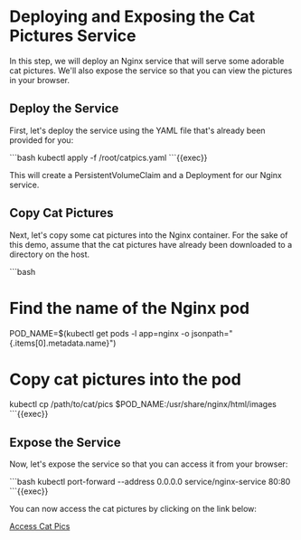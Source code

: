 # Deploying and Exposing the Cat Pictures Service

In this step, we will deploy an Nginx service that will serve some adorable cat pictures. We'll also expose the service so that you can view the pictures in your browser.

## Deploy the Service

First, let's deploy the service using the YAML file that's already been provided for you:

\```bash
kubectl apply -f /root/catpics.yaml
\```{{exec}}

This will create a PersistentVolumeClaim and a Deployment for our Nginx service.

## Copy Cat Pictures

Next, let's copy some cat pictures into the Nginx container. For the sake of this demo, assume that the cat pictures have already been downloaded to a directory on the host.

\```bash
# Find the name of the Nginx pod
POD_NAME=$(kubectl get pods -l app=nginx -o jsonpath="{.items[0].metadata.name}")

# Copy cat pictures into the pod
kubectl cp /path/to/cat/pics $POD_NAME:/usr/share/nginx/html/images
\```{{exec}}

## Expose the Service

Now, let's expose the service so that you can access it from your browser:

\```bash
kubectl port-forward --address 0.0.0.0 service/nginx-service 80:80
\```{{exec}}

You can now access the cat pictures by clicking on the link below:

[Access Cat Pics]({{TRAFFIC_HOST1_80}})
